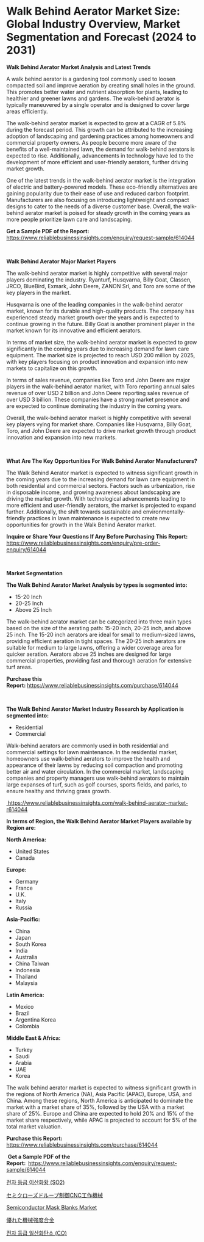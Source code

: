 <p><h1>Walk Behind Aerator Market Size: Global Industry Overview, Market Segmentation and Forecast (2024 to 2031)</h1></p><p><strong>Walk Behind Aerator Market Analysis and Latest Trends</strong></p>
<p><p>A walk behind aerator is a gardening tool commonly used to loosen compacted soil and improve aeration by creating small holes in the ground. This promotes better water and nutrient absorption for plants, leading to healthier and greener lawns and gardens. The walk-behind aerator is typically maneuvered by a single operator and is designed to cover large areas efficiently.</p><p>The walk-behind aerator market is expected to grow at a CAGR of 5.8% during the forecast period. This growth can be attributed to the increasing adoption of landscaping and gardening practices among homeowners and commercial property owners. As people become more aware of the benefits of a well-maintained lawn, the demand for walk-behind aerators is expected to rise. Additionally, advancements in technology have led to the development of more efficient and user-friendly aerators, further driving market growth.</p><p>One of the latest trends in the walk-behind aerator market is the integration of electric and battery-powered models. These eco-friendly alternatives are gaining popularity due to their ease of use and reduced carbon footprint. Manufacturers are also focusing on introducing lightweight and compact designs to cater to the needs of a diverse customer base. Overall, the walk-behind aerator market is poised for steady growth in the coming years as more people prioritize lawn care and landscaping.</p></p>
<p><strong>Get a Sample PDF of the Report:&nbsp;</strong> <a href="https://www.reliablebusinessinsights.com/enquiry/request-sample/614044">https://www.reliablebusinessinsights.com/enquiry/request-sample/614044</a></p>
<p>&nbsp;</p>
<p><strong>Walk Behind Aerator Major Market Players</strong></p>
<p><p>The walk-behind aerator market is highly competitive with several major players dominating the industry. Ryanturf, Husqvarna, Billy Goat, Classen, JRCO, BlueBird, Exmark, John Deere, ZANON Srl, and Toro are some of the key players in the market.</p><p>Husqvarna is one of the leading companies in the walk-behind aerator market, known for its durable and high-quality products. The company has experienced steady market growth over the years and is expected to continue growing in the future. Billy Goat is another prominent player in the market known for its innovative and efficient aerators.</p><p>In terms of market size, the walk-behind aerator market is expected to grow significantly in the coming years due to increasing demand for lawn care equipment. The market size is projected to reach USD 200 million by 2025, with key players focusing on product innovation and expansion into new markets to capitalize on this growth.</p><p>In terms of sales revenue, companies like Toro and John Deere are major players in the walk-behind aerator market, with Toro reporting annual sales revenue of over USD 2 billion and John Deere reporting sales revenue of over USD 3 billion. These companies have a strong market presence and are expected to continue dominating the industry in the coming years.</p><p>Overall, the walk-behind aerator market is highly competitive with several key players vying for market share. Companies like Husqvarna, Billy Goat, Toro, and John Deere are expected to drive market growth through product innovation and expansion into new markets.</p></p>
<p>&nbsp;</p>
<p><strong>What Are The Key Opportunities For Walk Behind Aerator Manufacturers?</strong></p>
<p><p>The Walk Behind Aerator market is expected to witness significant growth in the coming years due to the increasing demand for lawn care equipment in both residential and commercial sectors. Factors such as urbanization, rise in disposable income, and growing awareness about landscaping are driving the market growth. With technological advancements leading to more efficient and user-friendly aerators, the market is projected to expand further. Additionally, the shift towards sustainable and environmentally-friendly practices in lawn maintenance is expected to create new opportunities for growth in the Walk Behind Aerator market.</p></p>
<p><strong>Inquire or Share Your Questions If Any Before Purchasing This Report:</strong> <a href="https://www.reliablebusinessinsights.com/enquiry/pre-order-enquiry/614044">https://www.reliablebusinessinsights.com/enquiry/pre-order-enquiry/614044</a></p>
<p>&nbsp;</p>
<p><strong>Market Segmentation</strong></p>
<p><strong>The Walk Behind Aerator Market Analysis by types is segmented into:</strong></p>
<p><ul><li>15-20 Inch</li><li>20-25 Inch</li><li>Above 25 Inch</li></ul></p>
<p><p>The walk-behind aerator market can be categorized into three main types based on the size of the aerating path: 15-20 inch, 20-25 inch, and above 25 inch. The 15-20 inch aerators are ideal for small to medium-sized lawns, providing efficient aeration in tight spaces. The 20-25 inch aerators are suitable for medium to large lawns, offering a wider coverage area for quicker aeration. Aerators above 25 inches are designed for large commercial properties, providing fast and thorough aeration for extensive turf areas.</p></p>
<p><strong>Purchase this Report:&nbsp;</strong><a href="https://www.reliablebusinessinsights.com/purchase/614044">https://www.reliablebusinessinsights.com/purchase/614044</a></p>
<p>&nbsp;</p>
<p><strong>The Walk Behind Aerator Market Industry Research by Application is segmented into:</strong></p>
<p><ul><li>Residential</li><li>Commercial</li></ul></p>
<p><p>Walk-behind aerators are commonly used in both residential and commercial settings for lawn maintenance. In the residential market, homeowners use walk-behind aerators to improve the health and appearance of their lawns by reducing soil compaction and promoting better air and water circulation. In the commercial market, landscaping companies and property managers use walk-behind aerators to maintain large expanses of turf, such as golf courses, sports fields, and parks, to ensure healthy and thriving grass growth.</p></p>
<p><a href="https://www.reliablebusinessinsights.com/walk-behind-aerator-market-r614044">&nbsp;https://www.reliablebusinessinsights.com/walk-behind-aerator-market-r614044</a></p>
<p><strong>In terms of Region, the Walk Behind Aerator Market Players available by Region are:</strong></p>
<p>
    <p> <strong> North America: </strong>
        <ul>
            <li>United States</li>
            <li>Canada</li>
        </ul>
        </p> 
    <p> <strong> Europe: </strong>
        <ul>
            <li>Germany</li>
            <li>France</li>
            <li>U.K.</li>
            <li>Italy</li>
            <li>Russia</li>
        </ul>
        </p> 
    <p> <strong> Asia-Pacific: </strong>
        <ul>
            <li>China</li>
            <li>Japan</li>
            <li>South Korea</li>
            <li>India</li>
            <li>Australia</li>
            <li>China Taiwan</li>
            <li>Indonesia</li>
            <li>Thailand</li>
            <li>Malaysia</li>
        </ul>
        </p> 
    <p> <strong> Latin America: </strong>
        <ul>
            <li>Mexico</li>
            <li>Brazil</li>
            <li>Argentina Korea</li>
            <li>Colombia</li>
        </ul>
        </p> 
    <p> <strong> Middle East & Africa: </strong>
        <ul>
            <li>Turkey</li>
            <li>Saudi</li>
            <li>Arabia</li>
            <li>UAE</li>
            <li>Korea</li>
        </ul>
    </p>
    </p>
<p><p>The walk behind aerator market is expected to witness significant growth in the regions of North America (NA), Asia Pacific (APAC), Europe, USA, and China. Among these regions, North America is anticipated to dominate the market with a market share of 35%, followed by the USA with a market share of 25%. Europe and China are expected to hold 20% and 15% of the market share respectively, while APAC is projected to account for 5% of the total market valuation.</p></p>
<p><strong>Purchase this Report: </strong><a href="https://www.reliablebusinessinsights.com/purchase/614044">https://www.reliablebusinessinsights.com/purchase/614044</a></p>
<p>&nbsp;<strong>Get a Sample PDF of the Report:&nbsp;&nbsp;</strong><a href="https://www.reliablebusinessinsights.com/enquiry/request-sample/614044">https://www.reliablebusinessinsights.com/enquiry/request-sample/614044</a></p>
<p><strong></strong></p>
<p><p><a href="https://github.com/novabrown3/Market-Research-Report-List-1/blob/main/658680191035.md">전자 등급 이산화황 (SO2)</a></p><p><a href="https://github.com/VinceMarvin1/Market-Research-Report-List-1/blob/main/724664899677.md">セミクローズドループ制御CNC工作機械</a></p><p><a href="https://github.com/lbird53714/Market-Research-Report-List-4/blob/main/semiconductor-mask-blanks-market.md">Semiconductor Mask Blanks Market</a></p><p><a href="https://github.com/DayanaRunolfsdottir/Market-Research-Report-List-1/blob/main/876960799678.md">優れた機械強度合金</a></p><p><a href="https://github.com/Tristiarton768456/Market-Research-Report-List-2/blob/main/378563391033.md">전자 등급 일산화탄소 (CO)</a></p></p>